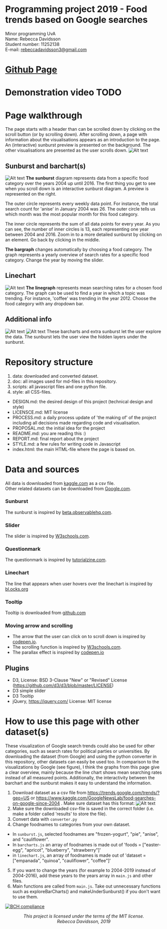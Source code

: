 # Programming project 2019 - Food trends based on Google searches
Minor programming UvA  
Name: Rebecca Davidsson  
Student number: 11252138  
E-mail: rebeccadavidsson3@gmail.com

# [Github Page](https://rebeccadavidsson.github.io/project/index.html)

# Demonstration video TODO

# Page walkthrough
The page starts with a header than can be scrolled down by clicking on the scroll button (or by scrolling down).
After scrolling down, a page with information about the visualisations appears as an introduction to the page. An (interactive) sunburst preview is presented on the background. The other visualisations are presented as the user scrolls down.
![Alt text](doc/page0.png)

## Sunburst and barchart(s)
![Alt text](doc/page1.png)
**The sunburst** diagram represents data from a specific food category over the years 2004 up until 2016. The first thing you get to see when you scroll down is an interactive sunburst diagram. A preview is represented on the right.

The outer circle represents every weekly data point. For instance, the total search count for 'anise' in January 2004 was 26. The outer circle tells us which month was the most popular month for this food category.

The inner circle represents the sum of all data points for every year. As you can see, the number of inner circles is 13, each representing one year between 2004 and 2016. Zoom in to a more detailed sunburst by clicking on an element. Go back by clicking in the middle.

**The bargraph** changes automatically by choosing a food category. The graph represents a yearly overview of search rates for a specific food category. Change the year by moving the slider.

## Linechart
![Alt text](doc/page2.png)
**The linegraph** represents mean searching rates for a chosen food category. The graph can be used to find a year in which a topic was trending. For instance, 'coffee' was trending in the year 2012. Choose the food category with any dropdown bar.

## Additional info
![Alt text](doc/page3.png)
![Alt text](doc/page4.png)
These barcharts and extra sunburst let the user explore the data. The sunburst lets the user view the hidden layers under the sunburst.

# Repository structure
1. data: downloaded and converted dataset.
2. doc: all images used for md-files in this repository.
3. scripts: all javascript files and one python file.
4. style: all CSS-files.

* DESIGN.md: the desired design of this project (technical design and style)
* LICENSCE.md: MIT license
* PROCESS.md: a daily process update of 'the making of' of the project including all decisions made regarding code and visualisation.
* PROPOSAL.md: the initial idea for the project
* README.md: you are reading this :)
* REPORT.md: final report about the project
* STYLE.md: a few rules for writing code in Javascript
* index.html: the main HTML-file where the page is based on.


# Data and sources
All data is downloaded from [kaggle.com](https://www.kaggle.com/GoogleNewsLab/food-searches-on-google-since-2004) as a csv file.  
Other related datasets can be downloaded from [Google.com](https://trends.google.com/trends/?geo=US).

### Sunburst
The sunburst is inspired by [beta.observablehq.com](https://beta.observablehq.com/@mbostock/d3-zoomable-sunburst).

### Slider
The slider is inspired by [W3schools.com](https://www.w3schools.com/howto/howto_js_rangeslider.asp).

### Questionmark
The questionmark is inspired by [tutorialzine.com](https://tutorialzine.com/2014/07/css-inline-help-tips).

### Linechart
The line that appears when user hovers over the linechart is inspired by [bl.ocks.org](https://bl.ocks.org/alandunning/cfb7dcd7951826b9eacd54f0647f48d3)

### Tooltip
Tooltip is downloaded from [github.com](https://github.com/jprichardson/d3-tooltip)

### Moving arrow and scrolling
* The arrow that the user can click on to scroll down is inspired by [codepen.io](https://codepen.io/priyankal/pen/zRvNyV).
* The scrolling function is inspired by [W3schools.com](https://www.w3schools.com/jquery/tryit.asp?filename=tryjquery_eff_animate_smoothscroll).
* The parallax effect is inspired by [codepen.io](https://codepen.io/martinwolf/pen/ZGXKEX/)

## Plugins
* D3, License: BSD 3-Clause "New" or "Revised" License (https://github.com/d3/d3/blob/master/LICENSE)
* D3 simple slider
* D3 Tooltip
* jQuery, https://jquery.com/ License: MIT license

# How to use this page with other dataset(s)
These visualization of Google search trends could also be used for other categories, such as search rates for political parties or universities. By downloading the dataset (from Google) and using the python converter in this repository, other datasets can easily be used too. In comparison to the visualizations by Google (see figure), I think the graphs from this page give a clear overview, mainly because the line chart shows mean searching rates instead of all measured points. Additionally, the interactivity between the barchart and the sunburst makes it easy to understand the information.

1. Download dataset as a csv file from https://trends.google.com/trends/?geo=US or https://www.kaggle.com/GoogleNewsLab/food-searches-on-google-since-2004 . Make sure dataset has this format:
![Alt text](doc/format.png)
2. Make sure the downloaded csv-file is saved in the correct folder (i.e. make a folder called 'results' to store the file).
3. Convert data with `converter.py`
4. Change foodnames to categories from your own dataset.
  * In `sunburst.js`, selected foodnames are "frozen-yogurt", "pie", "anise", and "cauliflower".
  * In `barcharts.js` an array of foodnames is made out of 'foods = ["easter-egg", "apricot", "blueberry", "strawberry"]'
  * in `linechart.js`, an array of foodnames is made out of 'dataset = ["empanada", "quinoa", "cauliflower", "coffee"]'
5. If you want to change the years (for example to 2004-2019 instead of 2004-2016), add these years to the years array in `main.js` and other files.
6. Main functions are called from `main.js`. Take out unnecessary functions such as exploreBarCharts() and makeUnderSunburst() if you don't want to use them.   

  [![BCH compliance](https://bettercodehub.com/edge/badge/rebeccadavidsson/project?branch=master)](https://bettercodehub.com/)  


  <p align="center"><i>
This project is licensed under the terms of the MIT license.</br>
Rebecca Davidsson, 2019
</i></p>
